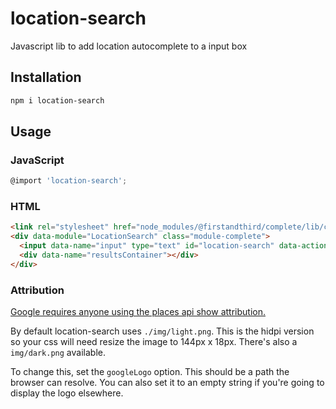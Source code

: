 # location-search

Javascript lib to add location autocomplete to a input box

## Installation

```sh
npm i location-search
```

## Usage

### JavaScript

```js
@import 'location-search';
```

### HTML

```html
<link rel="stylesheet" href="node_modules/@firstandthird/complete/lib/complete.css"/>
<div data-module="LocationSearch" class="module-complete">
  <input data-name="input" type="text" id="location-search" data-action="search" data-action-type="input" />
  <div data-name="resultsContainer"></div>
</div>
```

### Attribution

[Google requires anyone using the places api show attribution.](https://developers.google.com/places/web-service/policies#logo_requirements)

By default location-search uses `./img/light.png`. This is the hidpi version so your css will need resize the image to 144px x 18px. There's also a `img/dark.png` available.

To change this, set the `googleLogo` option. This should be a path the browser can resolve. You can also set it to an empty string if you're going to display the logo elsewhere.
